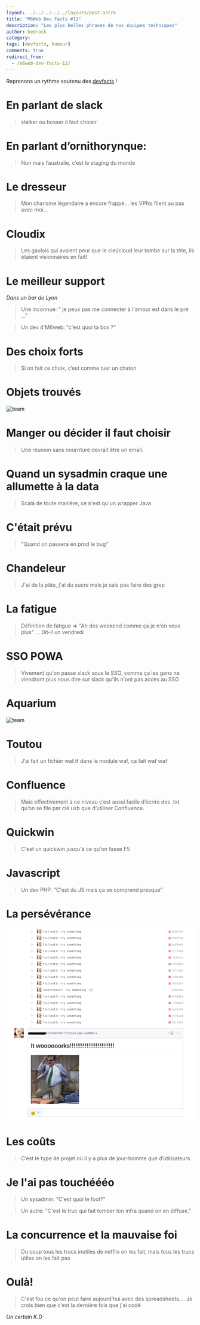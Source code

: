 ```yaml
---
layout: ../../../../../layouts/post.astro
title: "M6Web Dev Facts #12"
description: "Les plus belles phrases de nos équipes techniques"
author: bedrock 
category: 
tags: [devfacts, humour]
comments: true
redirect_from:
  - /m6web-dev-facts-12/
---
```


Reprenons un rythme soutenu des [devfacts](/tags/#devfacts) !

# En parlant de slack
> stalker ou bosser il faut choisir

# En parlant d’ornithorynque:
> Non mais l’australie, c’est le staging du monde

# Le dresseur
> Mon charisme légendaire a encore frappé… les VPNs filent au pas avec moi…

# Cloudix
> Les gaulois qui avaient peur que le ciel/cloud leur tombe sur la tête, ils étaient visionnaires en fait!

# Le meilleur support
*Dans un bar de Lyon*
> Une inconnue: " je peux pas me connecter à l'amour est dans le pré ..."

> Un dev d'M6web: "c'est quoi ta box ?"

# Des choix forts
> Si on fait ce choix, c’est comme tuer un chaton

# Objets trouvés
![team](objet-trouvé.jpg)

# Manger ou décider il faut choisir
> Une réunion sans nourriture devrait être un email.

# Quand un sysadmin craque une allumette à la data
> Scala de toute manière, ce n'est qu'un wrapper Java

# C'était prévu
> "Quand on passera en prod le bug"

# Chandeleur
> J'ai de la pâte, j'ai du sucre mais je sais pas faire des grep

# La fatigue
> Définition de fatigue =>  "Ah des weekend comme ça je n'en veux plus" ... Dit-il un vendredi

# SSO POWA
> Vivement qu'on passe slack sous le SSO, comme ça les gens ne viendront plus nous dire sur slack qu'ils n'ont pas accès au SSO

# Aquarium
![team](mention-team-aquarium.gif)

# Toutou
> J’ai fait un fichier waf.tf dans le module waf, ca fait waf waf 

# Confluence
> Mais effectivement à ce niveau c’est aussi facile d’écrire des .txt qu’on se file par clé usb que d’utiliser Confluence.

# Quickwin
> C'est un quickwin jusqu'à ce qu'on fasse F5

# Javascript
> Un dev PHP: "C'est du JS mais ça se comprend presque"

# La persévérance
![perséverance](perseverance.png)

# Les coûts
> C’est le type de projet où il y a plus de jour-homme que d’utilisateurs

# Je l'ai pas touchéééo
> Un sysadmin: "C'est quoi le foot?"

> Un autre: "C'est le truc qui fait tomber ton infra quand on en diffuse."

# La concurrence et la mauvaise foi 
> Du coup tous les trucs inutiles de netflix on les fait, mais tous les trucs utiles on les fait pas

# Oulà!
> C'est fou ce qu'on peut faire aujourd'hui avec des spreadsheets.... Je crois bien que c'est la dernière fois que j'ai codé

*Un certain K.D*
